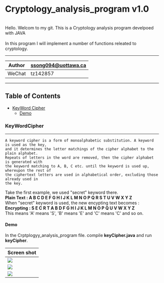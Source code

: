 Cryptology_analysis_program v1.0
================================

<br>Hello. Welcom to my git. This is a Cryptology analysis program develpoed with JAVA<br/>
<br>In this program I will implement a number of functions releated to cryptology.<br/>


****
	
|Author|ssong094@uottawa.ca|
|---|---
|WeChat|tz142857


****
## Table of Contents
* [KeyWord Cipher](#KeyWordCipher)
    * [Demo](#Demo)
   
### KeyWordCipher
------------------
```
A keyword cipher is a form of monoalphabetic substitution. A keyword is used as the key,   
and it determines the letter matchings of the cipher alphabet to the plain alphabet.   
Repeats of letters in the word are removed, then the cipher alphabet is generated with   
the keyword matching to A, B, C etc. until the keyword is used up, whereupon the rest of   
the ciphertext letters are used in alphabetical order, excluding those already used in   
the key.  
```
  Take the first example, we used "secret" keyword there.  
  **Plain Text : A B C D E F G H I J K L M N O P Q R S T U V W X Y Z**  
  When "secret" keyword is used, the new encypting text becomes :  
  **Encrypting : S E C R T A B D F G H I J K L M N O P Q U V W X Y Z**  
  This means 'A' means 'S', 'B' means 'E' and 'C' means 'C' and so on.  

#### Demo

In the Crptplogyy_analysis_program file. compile ****keyCipher.java**** and run ****keyCipher****.  

| Screen shot |
| ---- |
|![](https://secureservercdn.net/198.71.233.47/k3x.d37.myftpupload.com/wp-content/uploads/2020/08/WeChat-Screenshot_20200804035442.png)|
|![](https://secureservercdn.net/198.71.233.47/k3x.d37.myftpupload.com/wp-content/uploads/2020/08/WeChat-Screenshot_20200804035412.png?time=1596528811)|
|![](https://secureservercdn.net/198.71.233.47/k3x.d37.myftpupload.com/wp-content/uploads/2020/08/WeChat-Screenshot_20200804035344.png?time=1596528811)|

 




